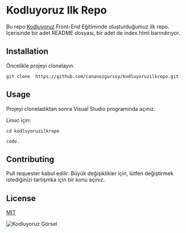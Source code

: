 # Kodluyoruz Ilk Repo

Bu repo [Kodluyoruz](http://www.kodluyoruz.not) Front-End Eğitiminde oluşturduğumuz ilk repo. İçerisinde bir adet README dosyası, bir adet de index.html barındırıyor.



## Installation

Öncelikle projeyi clonelayın. 

```
git clone  https://github.com/cananozgursoy/kodluyoruzilkrepo.git
```



## Usage

Projeyi cloneladıktan sonra Visual Studio programında açınız. 

Linuc için:

```
cd kodluyoruzilkrepo

code.
```



## Contributing

Pull requester kabul edilir. Büyük değişiklikler için, lütfen değiştirmek istediğinizi tartışmka için bir konu açınız.



## License 

[MIT](https://choosealicense.com/licenses/mit/)



![Kodluyoruz Görsel](https://pbs.twimg.com/media/Dg7M-w3X0AEMsJ5.jpg:large)













